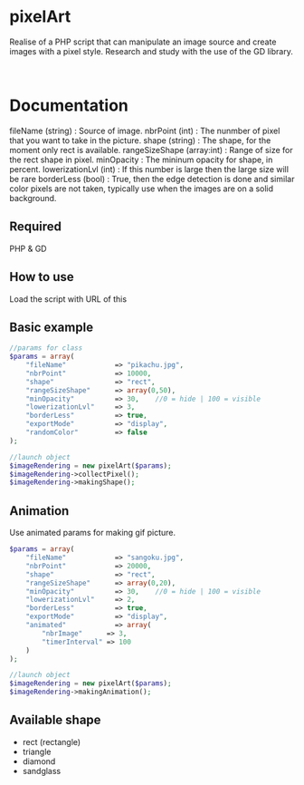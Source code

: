 pixelArt
=====================

Realise of a PHP script that can manipulate an image source and create images with a pixel style.
Research and study with the use of the GD library.

<img src="https://nouslesdevs.com/wp-content/uploads/2017/10/making_rect-example_opacityBySize_v2.png" alt="" />
<img src="https://nouslesdevs.com/wp-content/uploads/2017/10/pikachu_finish.png" alt="" />

Documentation
=============

fileName (string) 			: Source of image.
nbrPoint (int)  			: The nunmber of pixel that you want to take in the picture.
shape (string)  			: The shape, for the moment only rect is available. 
rangeSizeShape (array:int) 	: Range of size for the rect shape in pixel.
minOpacity					: The mininum opacity for shape, in percent.
lowerizationLvl	(int)		: If this number is large then the large size will be rare 
borderLess (bool)			: True, then the edge detection is done and similar color pixels are not taken, typically use when the images are on a solid background.

Required
--------

PHP & GD

How to use
----------

Load the script with URL of this

Basic example
-------------

```php
//params for class
$params = array(
	"fileName"            => "pikachu.jpg",
	"nbrPoint"            => 10000,
	"shape"               => "rect",
	"rangeSizeShape"	  => array(0,50),
	"minOpacity"		  => 30,	//0 = hide | 100 = visible
	"lowerizationLvl"	  => 3,
	"borderLess"		  => true,
	"exportMode"		  => "display",	
	"randomColor"		  => false	
);

//launch object	
$imageRendering = new pixelArt($params);
$imageRendering->collectPixel();
$imageRendering->makingShape();
```

Animation
---------
Use animated params for making gif picture.

```php
$params = array(
	"fileName"            => "sangoku.jpg",
	"nbrPoint"            => 20000,
	"shape"               => "rect",
	"rangeSizeShape"	  => array(0,20),
	"minOpacity"		  => 30,	//0 = hide | 100 = visible
	"lowerizationLvl"	  => 2,
	"borderLess"		  => true,
	"exportMode"		  => "display",				
	"animated"		  	  => array(
		"nbrImage"		=> 3,
		"timerInterval"	=> 100
	)
);

//launch object	
$imageRendering = new pixelArt($params);
$imageRendering->makingAnimation();
```

Available shape
---------------
- rect (rectangle)
- triangle
- diamond
- sandglass
